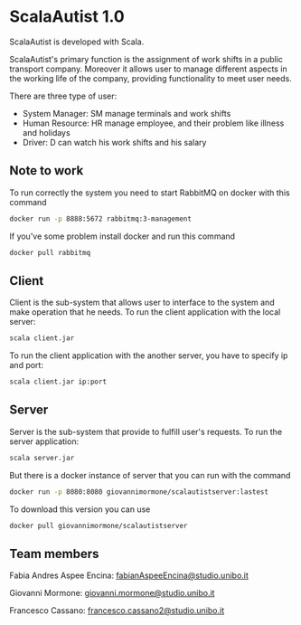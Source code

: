 # ScalaAutist 1.0

ScalaAutist is developed with Scala.

ScalaAutist's primary function is the assignment of work shifts in a public transport company.
Moreover it allows user to manage different aspects in the working life of the company, 
providing functionality to meet user needs.

There are three type of user: 
 - System Manager: SM manage terminals and work shifts
 - Human Resource: HR manage employee, and their problem like illness and holidays 
 - Driver: D can watch his work shifts and his salary
 
## Note to work
To run correctly the system you need to start RabbitMQ on docker with this command
```bash
docker run -p 8888:5672 rabbitmq:3-management
```
If you've some problem install docker and run this command
```bash
docker pull rabbitmq
```
 
## Client
Client is the sub-system that allows user to interface to the system and make operation that he needs.
To run the client application with the local server:
```bash
scala client.jar
```
To run the client application with the another server, you have to specify ip and port:
```bash
scala client.jar ip:port
```

## Server
Server is the sub-system that provide to fulfill user's requests.
To run the server application:
```bash
scala server.jar
```
But there is a docker instance of server that you can run with the command
```bash
docker run -p 8080:8080 giovannimormone/scalautistserver:lastest
```
To download this version you can use 
```bash
docker pull giovannimormone/scalautistserver
```

## Team members

Fabia Andres Aspee Encina: fabianAspeeEncina@studio.unibo.it

Giovanni Mormone: giovanni.mormone@studio.unibo.it

Francesco Cassano: francesco.cassano2@studio.unibo.it
 
 